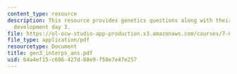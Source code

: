 ```yaml
---
content_type: resource
description: This resource provides genetics questions along with their answers for
  development day 3.
file: https://ol-ocw-studio-app-production.s3.amazonaws.com/courses/7-02-experimental-biology-communication-spring-2005/64a4ef15c606427d80e9f50e7e47e257_gen3_interps_ans.pdf
file_type: application/pdf
resourcetype: Document
title: gen3_interps_ans.pdf
uid: 64a4ef15-c606-427d-80e9-f50e7e47e257
---
```

